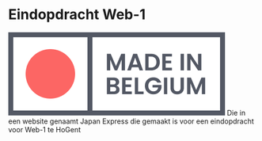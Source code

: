 # Eindopdracht Web-1

![Japan Express](images/LOGO_Japan_Express.png)
Die in een website genaamt Japan Express die gemaakt is voor een eindopdracht voor Web-1 te HoGent